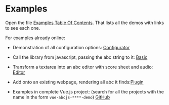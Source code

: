 # Examples

Open the file [Examples Table Of Contents](https://github.com/paulrosen/abcjs/tree/master/examples.toc.html). That lists all the demos with links to see each one. 

For examples already online:

- Demonstration of all configuration options: [Configurator](https://configurator.abcjs.net)

- Call the library from javascript, passing the abc string to it: [Basic](https://abcjs.net/abcjs-basic.html)

- Transform a textarea into an abc editor with score sheet and audio: [Editor](https://abcjs.net/abcjs-editor.html)

- Add onto an existing webpage, rendering all abc it finds:[Plugin](https://abcjs.net/abcjs-plugin.html)

- Examples in complete Vue.js project: (search for all the projects with the name in the form `vue-abcjs-****-demo`)  [GitHub](https://github.com/paulrosen)
